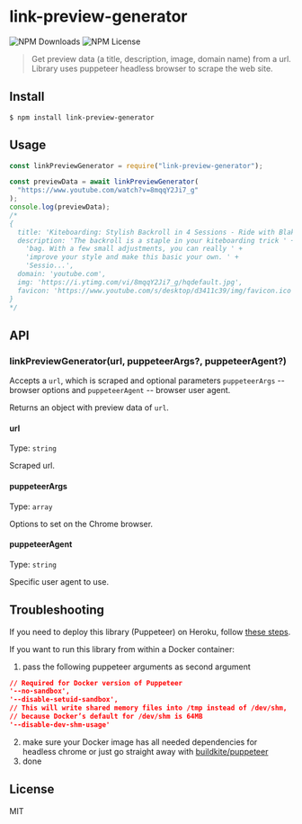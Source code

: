# link-preview-generator

![NPM Downloads](https://img.shields.io/npm/dw/link-preview-generator)
![NPM License](https://img.shields.io/npm/l/link-preview-generator)

> Get preview data (a title, description, image, domain name) from a url. Library uses puppeteer headless browser to scrape the web site.

## Install

```
$ npm install link-preview-generator
```

## Usage

```js
const linkPreviewGenerator = require("link-preview-generator");

const previewData = await linkPreviewGenerator(
  "https://www.youtube.com/watch?v=8mqqY2Ji7_g"
);
console.log(previewData);
/*
{
  title: 'Kiteboarding: Stylish Backroll in 4 Sessions - Ride with Blake: Vlog 20',
  description: 'The backroll is a staple in your kiteboarding trick ' +
    'bag. With a few small adjustments, you can really ' +
    'improve your style and make this basic your own. ' +
    'Sessio...',
  domain: 'youtube.com',
  img: 'https://i.ytimg.com/vi/8mqqY2Ji7_g/hqdefault.jpg',
  favicon: 'https://www.youtube.com/s/desktop/d3411c39/img/favicon.ico'
}
*/
```

## API

### linkPreviewGenerator(url, puppeteerArgs?, puppeteerAgent?)

Accepts a `url`, which is scraped and optional parameters `puppeteerArgs` -- browser options and `puppeteerAgent` -- browser user agent.

Returns an object with preview data of `url`.

#### url

Type: `string`

Scraped url.

#### puppeteerArgs

Type: `array`

Options to set on the Chrome browser.

#### puppeteerAgent

Type: `string`

Specific user agent to use.

## Troubleshooting
If you need to deploy this library (Puppeteer) on Heroku, follow [these steps](https://stackoverflow.com/a/55090914/968379).

If you want to run this library from within a Docker container:
1. pass the following puppeteer arguments as second argument
```json
// Required for Docker version of Puppeteer
'--no-sandbox',
'--disable-setuid-sandbox',
// This will write shared memory files into /tmp instead of /dev/shm,
// because Docker’s default for /dev/shm is 64MB
'--disable-dev-shm-usage'
```
2. make sure your Docker image has all needed dependencies for headless chrome or just go straight away with [buildkite/puppeteer](https://hub.docker.com/r/buildkite/puppeteer/dockerfile)
3. done

## License

MIT
